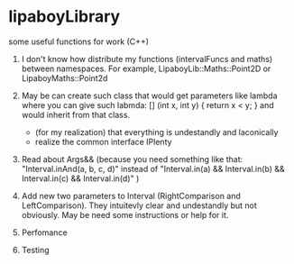 # lipaboyLibrary
some useful functions for work (C++)

1) I don't know how distribute my functions (intervalFuncs and maths) between namespaces. For example, LipaboyLib::Maths::Point2D or LipaboyMaths::Point2d

2) May be can create such class that would get parameters like lambda where you can give such labmda: [] (int x, int y) { return x < y; } and would inherit from that class.
    + (for my realization) that everything is undestandly and laconically
    + realize the common interface IPlenty

3) Read about Args&& (because you need something like that: "Interval<int>.inAnd(a, b, c, d)" instead of "Interval<int>.in(a) && Interval<int>.in(b) && Interval<int>.in(c) && Interval<int>.in(d)" )

4)  Add new two parameters to Interval (RightComparison and LeftComparison). They intuitevly clear and undestandly but not obviously. May be need some instructions or help for it.

5) Perfomance 

6) Testing
